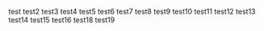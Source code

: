 test
test2
test3
test4
test5
test6
test7
test8
test9
test10
test11
test12
test13
test14
test15
test16
test18
test19
